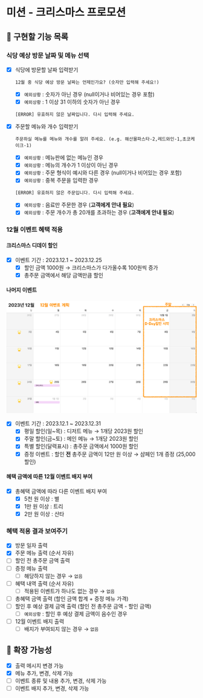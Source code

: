 # 미션 - 크리스마스 프로모션

## 🚀 구현할 기능 목록

### 식당 예상 방문 날짜 및 메뉴 선택
- [x] 식당에 방문할 날짜 입력받기
    ```
    12월 중 식당 예상 방문 날짜는 언제인가요? (숫자만 입력해 주세요!)
    ```
    - [x] `예외상황` : 숫자가 아닌 경우 (null이거나 비어있는 경우 포함)
    - [x] `예외상황` : 1 이상 31 이하의 숫자가 아닌 경우
    ```
    [ERROR] 유효하지 않은 날짜입니다. 다시 입력해 주세요.
    ```
- [x] 주문할 메뉴와 개수 입력받기
    ```
    주문하실 메뉴를 메뉴와 개수를 알려 주세요. (e.g. 해산물파스타-2,레드와인-1,초코케이크-1)
    ```
    - [x] `예외상황` : 메뉴판에 없는 메뉴인 경우
    - [x] `예외상황` : 메뉴의 개수가 1 이상이 아닌 경우
    - [x] `예외상황` : 주문 형식이 예시와 다른 경우 (null이거나 비어있는 경우 포함)
    - [x] `예외상황` : 중복 주문을 입력한 경우
    ```
    [ERROR] 유효하지 않은 주문입니다. 다시 입력해 주세요.
    ```
    - [x] `예외상황` : 음료만 주문한 경우 (**고객에게 안내 필요**)
    - [x] `예외상황` : 주문 개수가 총 20개를 초과하는 경우 (**고객에게 안내 필요**)

### 12월 이벤트 혜택 적용

#### 크리스마스 디데이 할인
- [x] 이벤트 기간 : 2023.12.1 ~ 2023.12.25
    - [x] 할인 금액 1000원 → 크리스마스가 다가올수록 100원씩 증가
    - [x] 총주문 금액에서 해당 금액만큼 할인

#### 나머지 이벤트
![](../image.png)
- [x] 이벤트 기간 : 2023.12.1 ~ 2023.12.31
    - [x] 평일 할인(일~목) : 디저트 메뉴 → 1개당 2023원 할인
    - [x] 주말 할인(금~토) : 메인 메뉴 → 1개당 2023원 할인
    - [x] 특별 할인(달력표시) : 총주문 금액에서 1000원 할인
    - [x] 증정 이벤트 : 할인 **전** 총주문 금액이 12만 원 이상 → 샴페인 1개 증정 (25,000 할인)

#### 혜택 금액에 따른 12월 이벤트 배지 부여
- [x] 총혜택 금액에 따라 다른 이벤트 배지 부여
    - [x] 5천 원 이상 : 별
    - [x] 1만 원 이상 : 트리
    - [x] 2만 원 이상 : 산타

### 혜택 적용 결과 보여주기
- [x] 방문 일자 출력
- [x] 주문 메뉴 출력 (순서 자유)
- [ ] 할인 전 총주문 금액 출력
- [ ] 증정 메뉴 출력
    - [ ] 해당하지 않는 경우 → `없음`
- [ ] 혜택 내역 출력 (순서 자유)
    - [ ] 적용된 이벤트가 하나도 없는 경우 → `없음`
- [ ] 총혜택 금액 출력 (할인 금액 합계 + 증정 메뉴 가격)
- [ ] 할인 후 예상 결제 금액 출력 (할인 전 총주문 금액 - 할인 금액)
    - [ ] `예외상황` : 할인 후 예상 결제 금액이 음수인 경우
- [ ] 12월 이벤트 배지 출력
    - [ ] 배지가 부여되지 않는 경우 → `없음`

## 🧠 확장 가능성
- [x] 출력 메시지 변경 가능
- [x] 메뉴 추가, 변경, 삭제 가능
- [ ] 이벤트 종류 및 내용 추가, 변경, 삭제 가능
- [ ] 이벤트 배지 추가, 변경, 삭제 가능